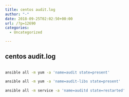 ```yaml
---
title: centos audit.log
author: "-"
date: 2018-09-25T02:02:50+00:00
url: /?p=12690
categories:
  - Uncategorized

---
```

## centos audit.log
```bash
  
ansible all -m yum -a 'name=audit state=present'
  
ansible all -m yum -a 'name=audit-libs state=present'
  
ansible all -m service -a 'name=auditd state=restarted'

```